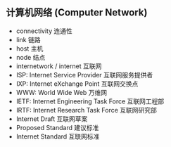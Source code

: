 ## 计算机网络 (Computer Network)

- connectivity 连通性
- link 链路
- host 主机
- node 结点
- internetwork / internet 互联网
- ISP: Internet Service Provider 互联网服务提供者
- IXP: Internet eXchange Point 互联网交换点
- WWW: World Wide Web 万维网
- IETF: Internet Engineering Task Force 互联网工程部
- IRTF: Internet Research Task Force 互联网研究部
- Internet Draft 互联网草案
- Proposed Standard 建议标准
- Internet Standard 互联网标准